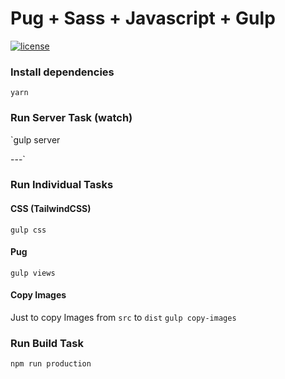 # Pug + Sass + Javascript + Gulp

[![license](https://img.shields.io/github/license/vicainelli/pug-tailwindcss-javascript-gulp.svg)](LICENSE)

### Install dependencies

`yarn`

### Run Server Task (watch)
`gulp server

---`

### Run Individual Tasks

#### CSS (TailwindCSS)
`gulp css`

#### Pug
`gulp views`

#### Copy Images
Just to copy Images from `src` to `dist`
`gulp copy-images`

### Run Build Task
`npm run production`